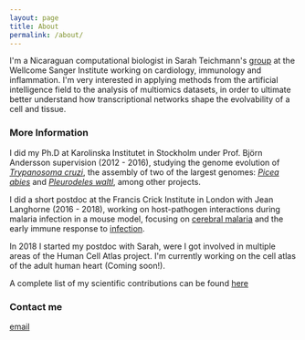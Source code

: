 ```yaml
---
layout: page
title: About
permalink: /about/
---
```


I'm a Nicaraguan computational biologist in Sarah Teichmann's [group](http://www.teichlab.org/) at the 
Wellcome Sanger Institute working on cardiology, immunology and inflammation. I'm very interested in 
applying methods from the artificial intelligence field to the analysis of multiomics datasets, 
in order to ultimate better understand how transcriptional networks shape the evolvability 
of a cell and tissue. 

### More Information

I did my Ph.D at Karolinska Institutet in Stockholm under Prof. Björn Andersson supervision (2012 - 2016), studying the genome evolution of [_Trypanosoma cruzi_](https://www.biorxiv.org/content/10.1101/283531v2), the assembly of two of the largest genomes: [_Picea abies_](https://www.nature.com/articles/nature12211) and [_Pleurodeles waltl_](https://www.nature.com/articles/s41467-017-01964-9), among other projects.

I did a short postdoc at the Francis Crick Institute in London with Jean Langhorne (2016 - 2018), working on host-pathogen interactions during malaria infection in a mouse model, focusing on [cerebral malaria](https://www.nature.com/articles/srep39258) and the early immune response to [infection](https://www.nature.com/articles/s41598-019-52388-y).

In 2018 I started my postdoc with Sarah, were I got involved in multiple areas of the Human Cell Atlas project. I'm currently working on the cell atlas of the adult human heart (Coming soon!).  

A complete list of my scientific contributions can be found [here](https://pubmed.ncbi.nlm.nih.gov/?term=Talavera-L%C3%B3pez+C&cauthor_id=31645299)

### Contact me

[email](mailto:cntalaveralopez@gmail.com)